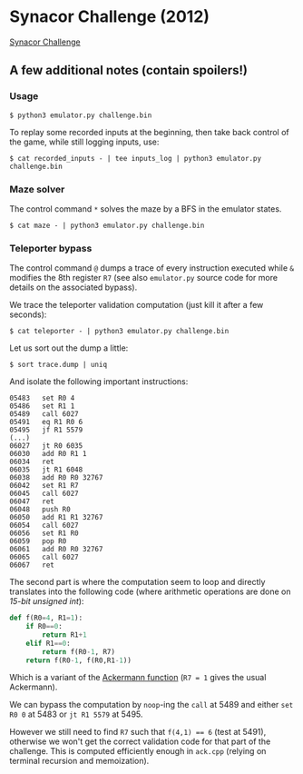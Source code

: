 # Synacor Challenge (2012)

[Synacor Challenge](https://challenge.synacor.com)

## A few additional notes (contain spoilers!)

### Usage

```shell
$ python3 emulator.py challenge.bin
```

To replay some recorded inputs at the beginning, then take back control of the game, while still logging inputs, use:
```shell
$ cat recorded_inputs - | tee inputs_log | python3 emulator.py challenge.bin
```

### Maze solver

The control command `*` solves the maze by a BFS in the emulator states.
```shell
$ cat maze - | python3 emulator.py challenge.bin
```

### Teleporter bypass

The control command `@` dumps a trace of every instruction executed while `&` modifies the 8th register `R7` (see also `emulator.py` source code for more details on the associated bypass).

We trace the teleporter validation computation (just kill it after a few seconds):
```shell
$ cat teleporter - | python3 emulator.py challenge.bin
```
Let us sort out the dump a little:
```shell
$ sort trace.dump | uniq
```
And isolate the following important instructions:
```
05483   set R0 4
05486   set R1 1
05489   call 6027
05491   eq R1 R0 6
05495   jf R1 5579
(...)
06027   jt R0 6035
06030   add R0 R1 1
06034   ret
06035   jt R1 6048
06038   add R0 R0 32767
06042   set R1 R7
06045   call 6027
06047   ret
06048   push R0
06050   add R1 R1 32767
06054   call 6027
06056   set R1 R0
06059   pop R0
06061   add R0 R0 32767
06065   call 6027
06067   ret
```
The second part is where the computation seem to loop and directly translates into the following code (where arithmetic operations are done on *15-bit unsigned int*):
```python
def f(R0=4, R1=1):
    if R0==0:
        return R1+1
    elif R1==0:
        return f(R0-1, R7)
    return f(R0-1, f(R0,R1-1))
```
Which is a variant of the [Ackermann function](https://en.wikipedia.org/wiki/Ackermann_function) (`R7 = 1` gives the usual Ackermann).

We can bypass the computation by `noop`-ing the `call` at 5489 and either `set R0 0` at 5483 or `jt R1 5579` at 5495.

However we still need to find `R7` such that `f(4,1) == 6` (test at 5491), otherwise we won't get the correct validation code for that part of the challenge. This is computed efficiently enough in `ack.cpp` (relying on terminal recursion and memoization).
